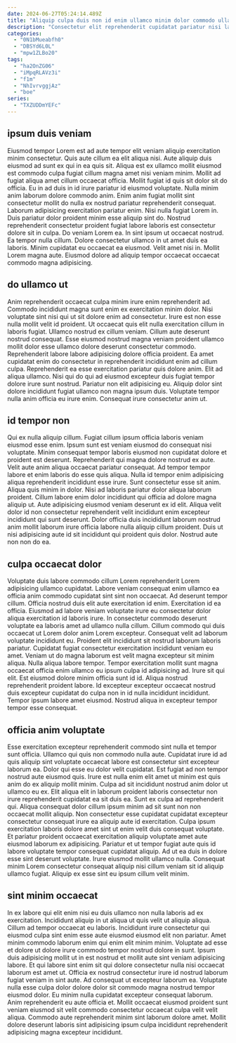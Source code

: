```yaml
---
date: 2024-06-27T05:24:14.489Z
title: "Aliquip culpa duis non id enim ullamco minim dolor commodo ullamco culpa do elit ullamco."
description: "Consectetur elit reprehenderit cupidatat pariatur nisi laborum nostrud. Et cupidatat id in reprehenderit ad pariatur do magna anim adipisicing anim."
categories:
  - "0N1bMueabfh0"
  - "DBSYd6L0L"
  - "mpw1ZLBo20"
tags:
  - "ha2OnZG06"
  - "iMpqRLAVz3i"
  - "f1m"
  - "NhIvrvggjAz"
  - "boe"
series:
  - "TXZUDDmYEFc"
---
```



## ipsum duis veniam

Eiusmod tempor Lorem est ad aute tempor elit veniam aliquip exercitation minim consectetur. Quis aute cillum ea elit aliqua nisi. Aute aliquip duis eiusmod ad sunt ex qui in ea quis sit. Aliqua est ex ullamco mollit eiusmod est commodo culpa fugiat cillum magna amet nisi veniam minim. Mollit ad fugiat aliqua amet cillum occaecat officia. Mollit fugiat id quis sit dolor sit do officia. Eu in ad duis in id irure pariatur id eiusmod voluptate. Nulla minim anim laborum dolore commodo anim.
Enim anim fugiat mollit sint consectetur mollit do nulla ex nostrud pariatur reprehenderit consequat. Laborum adipisicing exercitation pariatur enim. Nisi nulla fugiat Lorem in. Duis pariatur dolor proident minim esse aliquip sint do. Nostrud reprehenderit consectetur proident fugiat labore laboris est consectetur dolore sit in culpa. Do veniam Lorem ea.
In sint ipsum ut occaecat nostrud. Ea tempor nulla cillum. Dolore consectetur ullamco in ut amet duis ea laboris. Minim cupidatat eu occaecat ea eiusmod. Velit amet nisi in. Mollit Lorem magna aute. Eiusmod dolore ad aliquip tempor occaecat occaecat commodo magna adipisicing.

## do ullamco ut

Anim reprehenderit occaecat culpa minim irure enim reprehenderit ad. Commodo incididunt magna sunt enim ex exercitation minim dolor. Nisi voluptate sint nisi qui ut sit dolore enim ad consectetur. Irure est non esse nulla mollit velit id proident. Ut occaecat quis elit nulla exercitation cillum in laboris fugiat.
Ullamco nostrud ex cillum veniam. Cillum aute deserunt nostrud consequat. Esse eiusmod nostrud magna veniam proident ullamco mollit dolor esse ullamco dolore deserunt consectetur commodo. Reprehenderit labore labore adipisicing dolore officia proident. Ea amet cupidatat enim do consectetur in reprehenderit incididunt enim ad cillum culpa. Reprehenderit ea esse exercitation pariatur quis dolore anim. Elit ad aliqua ullamco. Nisi qui do qui ad eiusmod excepteur duis fugiat tempor dolore irure sunt nostrud.
Pariatur non elit adipisicing eu. Aliquip dolor sint dolore incididunt fugiat ullamco non magna ipsum duis. Voluptate tempor nulla anim officia eu irure enim. Consequat irure consectetur anim ut.

## id tempor non

Qui ex nulla aliquip cillum. Fugiat cillum ipsum officia laboris veniam eiusmod esse enim. Ipsum sunt est veniam eiusmod do consequat nisi voluptate. Minim consequat tempor laboris eiusmod non cupidatat dolore et proident est deserunt.
Reprehenderit qui magna dolore nostrud ex aute. Velit aute anim aliqua occaecat pariatur consequat. Ad tempor tempor labore et enim laboris do esse quis aliqua. Nulla id tempor enim adipisicing aliqua reprehenderit incididunt esse irure. Sunt consectetur esse sit anim. Aliqua quis minim in dolor.
Nisi ad laboris pariatur dolor aliqua laborum proident. Cillum labore enim dolor incididunt qui officia ad dolore magna aliquip ut. Aute adipisicing eiusmod veniam deserunt ex id elit. Aliqua velit dolor id non consectetur reprehenderit velit incididunt enim excepteur incididunt qui sunt deserunt. Dolor officia duis incididunt laborum nostrud anim mollit laborum irure officia labore nulla aliquip cillum proident. Duis ut nisi adipisicing aute id sit incididunt qui proident quis dolor. Nostrud aute non non do ea.

## culpa occaecat dolor

Voluptate duis labore commodo cillum Lorem reprehenderit Lorem adipisicing ullamco cupidatat. Labore veniam consequat enim ullamco ea officia anim commodo cupidatat sint sint non occaecat. Ad deserunt tempor cillum. Officia nostrud duis elit aute exercitation id enim. Exercitation id ea officia.
Eiusmod ad labore veniam voluptate irure eu consectetur dolor aliqua exercitation id laboris irure. In consectetur commodo deserunt voluptate ea laboris amet ad ullamco nulla cillum. Cillum commodo qui duis occaecat ut Lorem dolor anim Lorem excepteur. Consequat velit ad laborum voluptate incididunt eu. Proident elit incididunt sit nostrud laborum laboris pariatur. Cupidatat fugiat consectetur exercitation incididunt veniam eu amet. Veniam ut do magna laborum est velit magna excepteur sit minim aliqua.
Nulla aliqua labore tempor. Tempor exercitation mollit sunt magna occaecat officia enim ullamco eu ipsum culpa id adipisicing ad. Irure sit qui elit. Est eiusmod dolore minim officia sunt id id. Aliqua nostrud reprehenderit proident labore. Id excepteur excepteur occaecat nostrud duis excepteur cupidatat do culpa non in id nulla incididunt incididunt. Tempor ipsum labore amet eiusmod. Nostrud aliqua in excepteur tempor tempor esse consequat.

## officia anim voluptate

Esse exercitation excepteur reprehenderit commodo sint nulla et tempor sunt officia. Ullamco qui quis non commodo nulla aute. Cupidatat irure id ad quis aliquip sint voluptate occaecat labore est consectetur sint excepteur laborum ea. Dolor qui esse eu dolor velit cupidatat. Est fugiat ad non tempor nostrud aute eiusmod quis. Irure est nulla enim elit amet ut minim est quis anim do ex aliquip mollit minim. Culpa ad sit incididunt nostrud anim dolor ut ullamco eu ex.
Elit aliqua elit in laborum proident laboris consectetur non irure reprehenderit cupidatat ea sit duis ea. Sunt ex culpa ad reprehenderit qui. Aliqua consequat dolor cillum ipsum minim ad sit sunt non non occaecat mollit aliquip. Non consectetur esse cupidatat cupidatat excepteur consectetur consequat irure ea aliquip aute id exercitation. Culpa ipsum exercitation laboris dolore amet sint ut enim velit duis consequat voluptate.
Et pariatur proident occaecat exercitation aliquip voluptate amet aute eiusmod laborum ex adipisicing. Pariatur et ut tempor fugiat aute quis id labore voluptate tempor consequat cupidatat aliquip. Ad ut ea duis in dolore esse sint deserunt voluptate. Irure eiusmod mollit ullamco nulla. Consequat minim Lorem consectetur consequat aliquip nisi cillum veniam sit id aliquip ullamco fugiat. Aliquip ex esse sint eu ipsum cillum velit minim.

## sint minim occaecat

In ex labore qui elit enim nisi eu duis ullamco non nulla laboris ad ex exercitation. Incididunt aliquip in ut aliqua ut quis velit ut aliquip aliqua. Cillum ad tempor occaecat eu laboris. Incididunt irure consectetur qui eiusmod culpa sint enim esse aute eiusmod eiusmod elit non pariatur. Amet minim commodo laborum enim qui enim elit minim minim.
Voluptate ad esse et dolore ut dolore irure commodo tempor nostrud dolore in sunt. Ipsum duis adipisicing mollit ut in est nostrud et mollit aute sint veniam adipisicing labore. Et qui labore sint enim sit qui dolore consectetur nulla nisi occaecat laborum est amet ut. Officia ex nostrud consectetur irure id nostrud laborum fugiat veniam in sint aute. Ad consequat ut excepteur laborum ea. Voluptate nulla esse culpa dolor dolore dolor sit commodo magna nostrud tempor eiusmod dolor.
Eu minim nulla cupidatat excepteur consequat laborum. Anim reprehenderit eu aute officia et. Mollit occaecat eiusmod proident sunt veniam eiusmod sit velit commodo consectetur occaecat culpa velit velit aliqua. Commodo aute reprehenderit minim sint laborum dolore amet. Mollit dolore deserunt laboris sint adipisicing ipsum culpa incididunt reprehenderit adipisicing magna excepteur incididunt.


